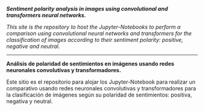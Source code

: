 **_Sentiment polarity analysis in images using convolutional and transformers neural networks._**

_This site is the repository to host the Jupyter-Notebooks to perform a comparison using convolutional neural networks and transformers for the classification of images according to their sentiment polarity: positive, negative and neutral._


***

**Análisis de polaridad de sentimientos en imágenes usando redes neuronales convolutivas y transformadores.**

Este sitio es el repositorio para alojar los Jupyter-Notebook para realizar un comparativo usando redes neuronales convolutivas y transformadores para la clasificación de imágenes según su polaridad de sentimientos: positiva, negativa y neutral.
  
